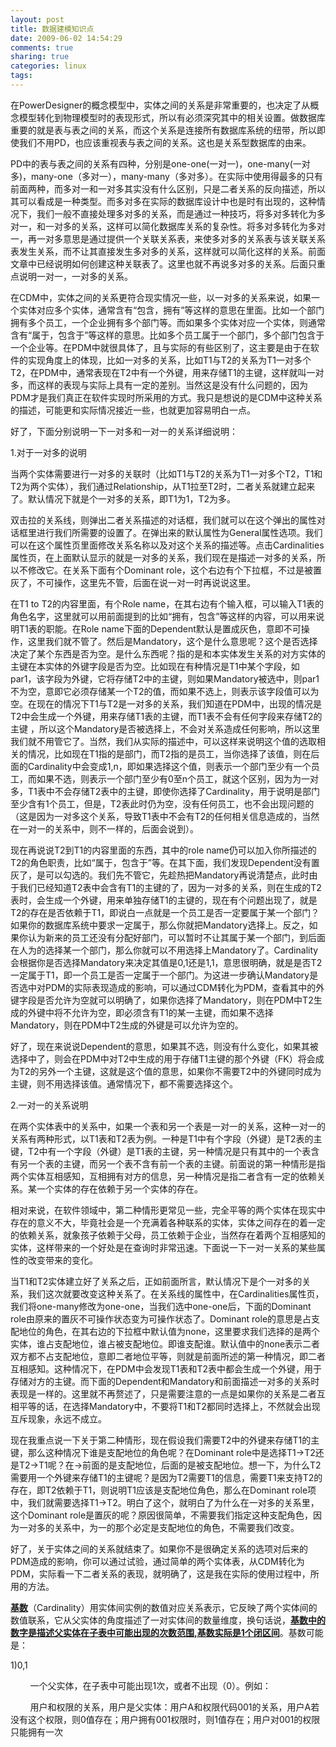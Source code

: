 ```yaml
---
layout: post
title: 数据建模知识点
date: 2009-06-02 14:54:29
comments: true
sharing: true
categories: linux
tags: 
---
```


<p>在PowerDesigner的概念模型中，实体之间的关系是非常重要的，也决定了从概念模型转化到物理模型时的表现形式，所以有必须深究其中的相关设置。做数据库重要的就是表与表之间的关系，而这个关系是连接所有数据库系统的纽带，所以即使我们不用PD，也应该重视表与表之间的关系。这也是关系型数据库的由来。</p>  <p>PD中的表与表之间的关系有四种，分别是one-one(一对一)，one-many(一对多)，many-one（多对一），many-many（多对多）。在实际中使用得最多的只有前面两种，而多对一和一对多其实没有什么区别，只是二者关系的反向描述，所以其可以看成是一种类型。而多对多在实际的数据库设计中也是时有出现的，这种情况下，我们一般不直接处理多对多的关系，而是通过一种技巧，将多对多转化为多对一，和一对多的关系，这样可以简化数据库关系的复杂性。将多对多转化为多对一，再一对多意思是通过提供一个关联关系表，来使多对多的关系表与该关联关系表发生关系，而不让其直接发生多对多的关系，这样就可以简化这样的关系。前面文章中已经说明如何创建这种关联表了。这里也就不再说多对多的关系。后面只重点说明一对一，一对多的关系。</p>  <p>在CDM中，实体之间的关系更符合现实情况一些，以一对多的关系来说，如果一个实体对应多个实体，通常含有&#8220;包含，拥有&#8221;等这样的意思在里面。比如一个部门拥有多个员工，一个企业拥有多个部门等。而如果多个实体对应一个实体，则通常含有&#8220;属于，包含于&#8221;等这样的意思。比如多个员工属于一个部门，多个部门包含于一个企业等。在PDM中就很具体了，且与实际的有些区别了，这主要是由于在软件的实现角度上的体现，比如一对多的关系，比如T1与T2的关系为T1一对多个T2，在PDM中，通常表现在T2中有一个外键，用来存储T1的主键，这样就叫一对多，而这样的表现与实际上具有一定的差别。当然这是没有什么问题的，因为PDM才是我们真正在软件实现时所采用的方式。我只是想说的是CDM中这种关系的描述，可能更和实际情况接近一些，也就更加容易明白一点。</p>  <p>好了，下面分别说明一下一对多和一对一的关系详细说明：</p>  <p>1.对于一对多的说明</p>  <p>当两个实体需要进行一对多的关联时（比如T1与T2的关系为T1一对多个T2，T1和T2为两个实体），我们通过Relationship，从T1拉至T2时，二者关系就建立起来了。默认情况下就是个一对多的关系，即T1为1，T2为多。</p>  <p>双击拉的关系线，则弹出二者关系描述的对话框，我们就可以在这个弹出的属性对话框里进行我们所需要的设置了。在弹出来的默认属性为General属性选项。我们可以在这个属性页里面修改关系名称以及对这个关系的描述等。点击Cardinalities属性页，在上面默认显示的就是一对多的关系，我们现在是描述一对多的关系，所以不修改它。在关系下面有个Dominant role，这个右边有个下拉框，不过是被置灰了，不可操作，这里先不管，后面在说一对一时再说说这里。</p>  <p>在T1 to T2的内容里面，有个Role name，在其右边有个输入框，可以输入T1表的角色名字，这里就可以用前面提到的比如&#8220;拥有，包含&#8221;等这样的内容，可以用来说明T1表的职能。在Role name下面的Dependent默认是置成灰色，意即不可操作，这里我们就不管了。然后是Mandatory，这个是什么意思呢？这个是否选择决定了某个东西是否为空。是什么东西呢？指的是和本实体发生关系的对方实体的主键在本实体的外键字段是否为空。比如现在有种情况是T1中某个字段，如par1，该字段为外键，它将存储T2中的主键，则如果Mandatory被选中，则par1不为空，意即它必须存储某一个T2的值，而如果不选上，则表示该字段值可以为空。在现在的情况下T1与T2是一对多的关系，我们知道在PDM中，出现的情况是T2中会生成一个外键，用来存储T1表的主键，而T1表不会有任何字段来存储T2的主键 ，所以这个Mandatory是否被选择上，不会对关系造成任何影响，所以这里我们就不用管它了。当然，我们从实际的描述中，可以这样来说明这个值的选取相关的情况，比如现在T1指的是部门，而T2指的是员工，当你选择了该值，则在后面的Cardinality中会变成1,n，即如果选择这个值，则表示一个部门至少有一个员工，而如果不选，则表示一个部门至少有0至n个员工，就这个区别，因为为一对多，T1表中不会存储T2表中的主键，即使你选择了Cardinality，用于说明是部门至少含有1个员工，但是，T2表此时仍为空，没有任何员工，也不会出现问题的（这是因为一对多这个关系，导致T1表中不会有T2的任何相关信息造成的，当然在一对一的关系中，则不一样的，后面会说到）。</p>  <p>现在再说说T2到T1的内容里面的东西，其中的role name仍可以加入你所描述的T2的角色职责，比如&#8220;属于，包含于&#8221;等。在其下面，我们发现Dependent没有置灰了，是可以勾选的。我们先不管它，先趁热把Mandatory再说清楚点，此时由于我们已经知道T2表中会含有T1的主键的了，因为一对多的关系，则在生成的T2表时，会生成一个外键，用来单独存储T1的主键的，现在有个问题出现了，就是T2的存在是否依赖于T1，即说白一点就是一个员工是否一定要属于某一个部门？如果你的数据库系统中要求一定属于，那么你就把Mandatory选择上。反之，如果你认为新来的员工还没有分配好部门，可以暂时不让其属于某一个部门，到后面在人为的选择某一个部门，那么你就可以不用选择上Mandatory了。Cardinality会根据你是否选择Mandatory来决定其值是0,1还是1,1，意思很明确，就是是否T2一定属于T1，即一个员工是否一定属于一个部门。为这进一步确认Mandatory是否选中对PDM的实际表现造成的影响，可以通过CDM转化为PDM，查看其中的外键字段是否允许为空就可以明确了，如果你选择了Mandatory，则在PDM中T2生成的外键中将不允许为空，即必须含有T1的某一主键，而如果不选择Mandatory，则在PDM中T2生成的外键是可以允许为空的。</p>  <p>好了，现在来说说Dependent的意思，如果其不选，则没有什么变化，如果其被选择中了，则会在PDM中对T2中生成的用于存储T1主键的那个外键（FK）将会成为T2的另外一个主键，这就是这个值的意思，如果你不需要T2中的外键同时成为主键，则不用选择该值。通常情况下，都不需要选择这个。</p>  <p>2.一对一的关系说明</p>  <p>在两个实体表中的关系中，如果一个表和另一个表是一对一的关系，这种一对一的关系有两种形式，以T1表和T2表为例。一种是T1中有个字段（外键）是T2表的主键，T2中有一个字段（外键）是T1表的主键，另一种情况是只有其中的一个表含有另一个表的主键，而另一个表不含有前一个表的主键。前面说的第一种情形是指两个实体互相感知，互相拥有对方的信息，另一种情况是指二者含有一定的依赖关系。某一个实体的存在依赖于另一个实体的存在。</p>  <p>相对来说，在软件领域中，第二种情形更常见一些，完全平等的两个实体在现实中存在的意义不大，毕竟社会是一个充满着各种联系的实体，实体之间存在的着一定的依赖关系，就象孩子依赖于父母，员工依赖于企业，当然存在着两个互相感知的实体，这样带来的一个好处是在查询时非常迅速。下面说一下一对一关系的某些属性的改变带来的变化。</p>  <p>当T1和T2实体建立好了关系之后，正如前面所言，默认情况下是个一对多的关系，我们这次就要改变这种关系了。在关系线的属性中，在Cardinalities属性页，我们将one-many修改为one-one，当我们选中one-one后，下面的Dominant role由原来的置灰不可操作状态变为可操作状态了。Dominant role的意思是占支配地位的角色，在其右边的下拉框中默认值为none，这里要求我们选择的是两个实体，谁占支配地位，谁占被支配地位。即谁支配谁。默认值中的none表示二者双方都不占支配地位，意即二者地位平等，则就是前面所述的第一种情况，即二者互相感知。这种情况下，在PDM中会发现T1表和T2表中都会生成一个外键，用于存储对方的主键。而下面的Dependent和Mandatory和前面描述一对多的关系时表现是一样的。这里就不再赘述了，只是需要注意的一点是如果你的关系是二者互相平等的话，在选择Mandatory中，不要将T1和T2都同时选择上，不然就会出现互斥现象，永远不成立。</p>  <p>现在我重点说一下关于第二种情形，现在假设我们需要T2中的外键来存储T1的主键，那么这种情况下谁是支配地位的角色呢？在Dominant role中是选择T1-&gt;T2还是T2-&gt;T1呢？在-&gt;前面的是支配地位，后面的是被支配地位。想一下，为什么T2需要用一个外键来存储T1的主键呢？是因为T2需要T1的信息，需要T1来支持T2的存在，即T2依赖于T1，则说明T1应该是支配地位角色，那么在Dominant role项中，我们就需要选择T1-&gt;T2。明白了这个，就明白了为什么在一对多的关系里，这个Dominant role是置灰的呢？原因很简单，不需要我们指定这种支配角色，因为一对多的关系中，为一的那个必定是支配地位的角色，不需要我们改变。</p>  <p>好了，关于实体之间的关系就结束了。如果你不是很确定关系的选项对后来的PDM造成的影响，你可以通过试验，通过简单的两个实体表，从CDM转化为PDM，实际看一下二者关系的表现，就明确了，这是我在实际的使用过程中，所用的方法。</p>  <p><a href="http://space.itpub.net/"><u><strong>基数</strong></u></a>（Cardinality）用实体间实例的数值对应关系表示，它反映了两个实体间的数值联系，它从父实体的角度描述了一对实体间的数量维度，换句话说，<strong><u>基数中的数字是描述父实体在子表中可能出现的次数范围,基数实际是1个闭区间</u></strong>。基数可能是：</p>  <p>1)0,1</p>  <p>&#160;&#160;&#160;&#160;&#160;&#160;&#160; 一个父实体，在子表中可能出现1次，或者不出现（0）。例如：</p>  <p>&#160;&#160;&#160;&#160;&#160;&#160;&#160; 用户和权限的关系，用户是父实体：用户A和权限代码001的关系，用户A若没有这个权限，则0值存在；用户拥有001权限时，则1值存在；用户对001的权限只能拥有一次